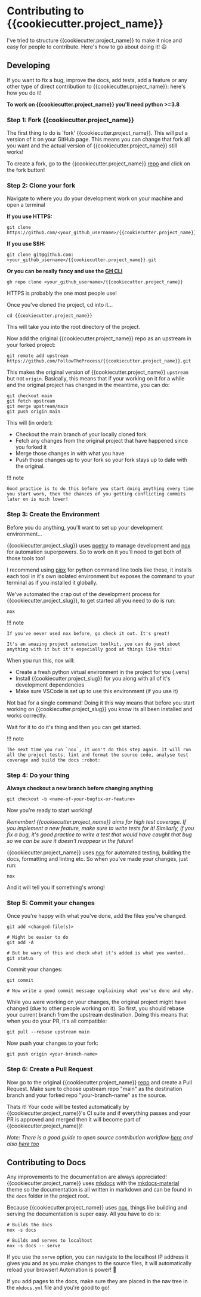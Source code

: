 # Contributing to {{cookiecutter.project_name}}

I've tried to structure {{cookiecutter.project_name}} to make it nice and easy for people to contribute. Here's how to go about doing it! :smiley:

## Developing

If you want to fix a bug, improve the docs, add tests, add a feature or any other type of direct contribution to {{cookiecutter.project_name}}: here's how you do it!

**To work on {{cookiecutter.project_name}} you'll need python >=3.8**

### Step 1: Fork {{cookiecutter.project_name}}

The first thing to do is 'fork' {{cookiecutter.project_name}}. This will put a version of it on your GitHub page. This means you can change that fork all you want and the actual version of {{cookiecutter.project_name}} still works!

To create a fork, go to the {{cookiecutter.project_name}} [repo] and click on the fork button!

### Step 2: Clone your fork

Navigate to where you do your development work on your machine and open a terminal

**If you use HTTPS:**

```shell
git clone https://github.com/<your_github_username>/{{cookiecutter.project_name}}.git
```

**If you use SSH:**

```shell
git clone git@github.com:<your_github_username>/{{cookiecutter.project_name}}.git
```

**Or you can be really fancy and use the [GH CLI]**

```shell
gh repo clone <your_github_username>/{{cookiecutter.project_name}}
```

HTTPS is probably the one most people use!

Once you've cloned the project, cd into it...

```shell
cd {{cookiecutter.project_name}}
```

This will take you into the root directory of the project.

Now add the original {{cookiecutter.project_name}} repo as an upstream in your forked project:

```shell
git remote add upstream https://github.com/FollowTheProcess/{{cookiecutter.project_name}}.git
```

This makes the original version of {{cookiecutter.project_name}} `upstream` but not `origin`. Basically, this means that if your working on it for a while and the original project has changed in the meantime, you can do:

```shell
git checkout main
git fetch upstream
git merge upstream/main
git push origin main
```

This will (in order):

* Checkout the main branch of your locally cloned fork
* Fetch any changes from the original project that have happened since you forked it
* Merge those changes in with what you have
* Push those changes up to your fork so your fork stays up to date with the original.

!!! note

    Good practice is to do this before you start doing anything every time you start work, then the chances of you getting conflicting commits later on is much lower!

### Step 3: Create the Environment

Before you do anything, you'll want to set up your development environment...

{{cookiecutter.project_slug}} uses [poetry] to manage development and [nox] for automation superpowers. So to work on it you'll need to get both of those tools too!

I recommend using [pipx] for python command line tools like these, it installs each tool in it's own isolated environment but exposes the command to your terminal as if you installed it globally.

We've automated the crap out of the development process for {{cookiecutter.project_slug}}, to get started all you need to do is run:

```shell
nox
```

!!! note

    If you've never used nox before, go check it out. It's great!

    It's an amazing project automation toolkit, you can do just about anything with it but it's especially good at things like this!

When you run this, nox will:

* Create a fresh python virtual environment in the project for you (.venv)
* Install {{cookiecutter.project_slug}} for you along with all of it's development dependencies
* Make sure VSCode is set up to use this environment (if you use it)

Not bad for a single command! Doing it this way means that before you start working on {{cookiecutter.project_slug}} you know its all been installed and works correctly.

Wait for it to do it's thing and then you can get started.

!!! note

    The next time you run `nox`, it won't do this step again. It will run all the project tests, lint and format the source code, analyse test coverage and build the docs :robot:

### Step 4: Do your thing

**Always checkout a new branch before changing anything**

```shell
git checkout -b <name-of-your-bugfix-or-feature>
```

Now you're ready to start working!

*Remember! {{cookiecutter.project_name}} aims for high test coverage. If you implement a new feature, make sure to write tests for it! Similarly, if you fix a bug, it's good practice to write a test that would have caught that bug so we can be sure it doesn't reappear in the future!*

{{cookiecutter.project_name}} uses [nox] for automated testing, building the docs, formatting and linting etc. So when you've made your changes, just run:

```shell
nox
```

And it will tell you if something's wrong!

### Step 5: Commit your changes

Once you're happy with what you've done, add the files you've changed:

```shell
git add <changed-file(s)>

# Might be easier to do
git add -A

# But be wary of this and check what it's added is what you wanted..
git status
```

Commit your changes:

```shell
git commit

# Now write a good commit message explaining what you've done and why.
```

While you were working on your changes, the original project might have changed (due to other people working on it). So first, you should rebase your current branch from the upstream destination. Doing this means that when you do your PR, it's all compatible:

```shell
git pull --rebase upstream main
```

Now push your changes to your fork:

```shell
git push origin <your-branch-name>
```

### Step 6: Create a Pull Request

Now go to the original {{cookiecutter.project_name}} [repo] and create a Pull Request. Make sure to choose upstream repo "main" as the destination branch and your forked repo "your-branch-name" as the source.

Thats it! Your code will be tested automatically by {{cookiecutter.project_name}}'s CI suite and if everything passes and your PR is approved and merged then it will become part of {{cookiecutter.project_name}}!

*Note: There is a good guide to open source contribution workflow [here] and also [here too]*

## Contributing to Docs

Any improvements to the documentation are always appreciated! {{cookiecutter.project_name}} uses [mkdocs] with the [mkdocs-material] theme so the documentation is all written in markdown and can be found in the `docs` folder in the project root.

Because {{cookiecutter.project_name}} uses [nox], things like building and serving the documentation is super easy. All you have to do is:

```shell
# Builds the docs
nox -s docs

# Builds and serves to localhost
nox -s docs -- serve
```

If you use the `serve` option, you can navigate to the localhost IP address it gives you and as you make changes to the source files, it will automatically reload your browser! Automation is power! :robot:

If you add pages to the docs, make sure they are placed in the nav tree in the `mkdocs.yml` file and you're good to go!

[GH CLI]: https://cli.github.com
[nox]: https://nox.thea.codes/en/stable/
[repo]: https://github.com/FollowTheProcess/{{cookiecutter.project_name}}
[here]: https://stackoverflow.com/questions/20956154/whats-the-workflow-to-contribute-to-an-open-source-project-using-git-pull-reque
[here too]: https://github.com/asmeurer/git-workflow
[mkdocs]: https://www.mkdocs.org
[mkdocs-material]: https://squidfunk.github.io/mkdocs-material/
[doit]: https://pydoit.org.
[pipx]: https://pypa.github.io/pipx/installation/
[poetry]: https://python-poetry.org
